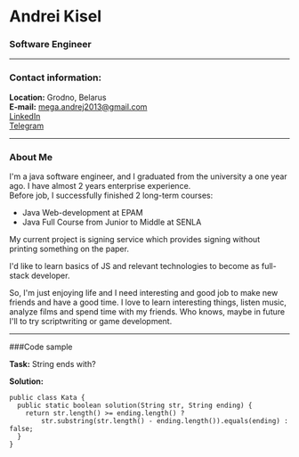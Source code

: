# Andrei Kisel
### Software Engineer

---

### Contact information:

**Location:** Grodno, Belarus<br>
**E-mail:** mega.andrej2013@gmail.com<br>
[LinkedIn](https://www.linkedin.com/in/immraytal/) <br>
[Telegram](https://t.me/immraytal)

---

### About Me

I'm a java software engineer, and I graduated from the university a one year ago.
I have almost 2 years enterprise experience. <br>
Before job, I successfully finished 2 long-term courses: <br>
- Java Web-development at EPAM
- Java Full Course from Junior to Middle at SENLA

My current project is signing service which provides signing without printing something on the paper.

I'd like to learn basics of JS and relevant technologies to become as full-stack developer.

So, I'm just enjoying life and I need interesting and good job to make new friends and have a good time.
I love to learn interesting things, listen music, analyze films and spend time with my friends. 
Who knows, maybe in future I'll to try scriptwriting or game development. 

---

###Code sample

**Task:** String ends with?

**Solution:**
```
public class Kata {
  public static boolean solution(String str, String ending) {
    return str.length() >= ending.length() ? 
        str.substring(str.length() - ending.length()).equals(ending) : false;
  }
}
```